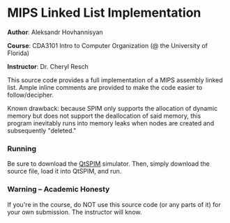 # MIPS Linked List Implementation

**Author**: Aleksandr Hovhannisyan

**Course**: CDA3101 Intro to Computer Organization (@ the University of Florida)

**Instructor**: Dr. Cheryl Resch

This source code provides a full implementation of a MIPS assembly linked list. Ample inline comments are provided 
to make the code easier to follow/decipher. 

Known drawback: because SPIM only supports the allocation of dynamic memory but does not support the deallocation of said memory,
this program inevitably runs into memory leaks when nodes are created and subsequently "deleted." 

### Running
Be sure to download the [QtSPIM](http://spimsimulator.sourceforge.net/) simulator. Then, simply download the source file, 
load it into QtSPIM, and run.

### Warning – Academic Honesty
If you're in the course, do NOT use this source code (or any parts of it) for your own submission. The instructor will
know. 